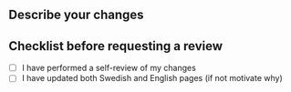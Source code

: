 ## Describe your changes

## Checklist before requesting a review

<!-- Please ensure you’ve done all of these things (if applicable). -->
<!-- You can replace the `[ ]` with `[x]` to mark each task as done. -->

- [ ] I have performed a self-review of my changes
- [ ] I have updated both Swedish and English pages (if not motivate why)

